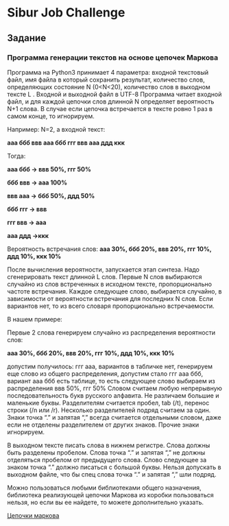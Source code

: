 # Sibur Job Challenge

## Задание

### Программа генерации текстов на основе цепочек Маркова

Программа на Python3 принимает 4 параметра: входной текстовый файл, имя файла в который сохранить результат, количество слов, определяющих состояние N (0<N<20), количество слов в выходном тексте L .
Входной и выходной файл в UTF-8
Программа читает входной файл, и для каждой цепочки слов длинной N определяет вероятность N+1 слова. В случае если цепочка встречается в тексте ровно 1 раз в самом конце, то игнорируем.

Например: N=2, а входной текст:

**ааа ббб ввв ааа ббб ггг ввв ааа ддд ккк**

Тогда:

**ааа ббб -> ввв 50%, ггг 50%**

**ббб ввв -> aaa 100%**

**ввв ааа -> ббб 50%, ддд 50%**

**ббб ггг -> ввв**

**ггг ввв -> ааа**

**ааа ддд ->ккк**


Вероятность встречания слов: **ааа 30%, ббб 20%, ввв 20%, ггг 10%, ддд 10%, ккк 10%**

После вычисления вероятности, запускается этап синтеза. Надо сгенерировать текст длинной L слов. Первые N слов выбираются случайно из слов встреченных в исходном тексте, пропорционально частоте встречания. Каждое следующее слово, выбирается случайно, в зависимости от вероятности встречания для последних N слов. Если вариантов нет, то из всего словаря пропорционально встречаемости.

В нашем примере:

Первые 2 слова генерируем случайно из распределения вероятности слов:

**ааа 30%, ббб 20%, ввв 20%, ггг 10%, ддд 10%, ккк 10%**

допустим получилось: ггг ааа, вариантов в табличке нет, генерируем еще слово из общего распределения, допустим стало ггг ааа ббб, вариант ааа ббб есть таблице, то есть следующее слово выбираем из распределения ввв 50%, ггг 50%
Словом считаем любую непрерывную последовательность букв русского алфавита. Не различаем большие и маленькие буквы. Разделителям считается пробел, tab (/t), перенос строки (/n или /r). Несколько разделителей подряд считаем за один. Знаки точка “.” и запятая “,” всегда считается отдельными словом, даже если не отделены разделителем от других знаков. Прочие знаки игнорируем.

В выходном тексте писать слова в нижнем регистре. Слова должны быть разделены пробелом. Слова точка “.” и запятая “,” не должны отделяться пробелом от предыдущего слова. Слово следующее за знаком точка “.” должно писаться с большой буквы. Нельзя допускать в выходном файле, что бы спец слова точка “.” и запятая “,” шли подряд.

Можно пользоваться любыми библиотеками общего назначения, библиотека реализующей цепочки Маркова из коробки пользоваться нельзя, но если вы ее найдете, то можете дополнительно указать.

[Цепочки маркова](http://rain.ifmo.ru/cat/view.php/theory/processes-automata/markov-2008)
